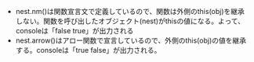 - nest.nm()は関数宣言文で定義しているので、関数は外側のthis(obj)を継承しない。関数を呼び出したオブジェクト(nest)がthisの値になる。よって、consoleは「false true」が出力される
- nest.arrow()はアロー関数で宣言しているので、外側のthis(obj)の値を継承する。consoleは「true false」が出力される。
